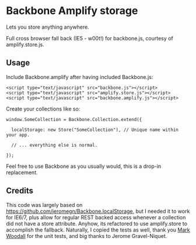 # Backbone Amplify storage

Lets you store anything anywhere.

Full cross browser fall back (IE5 - w00t!) for backbone.js, courtesy of amplify.store.js.

## Usage

Include Backbone.amplify after having included Backbone.js:

    <script type="text/javascript" src="backbone.js"></script>
    <script type="text/javascript" src="amplify.store.js"></script>
    <script type="text/javascript" src="backbone.amplify.js"></script>

Create your collections like so:

    window.SomeCollection = Backbone.Collection.extend({
      
      localStorage: new Store("SomeCollection"), // Unique name within your app.
      
      // ... everything else is normal.
      
    });
  
Feel free to use Backbone as you usually would, this is a drop-in replacement.

## Credits

This code was largely based on https://github.com/jeromegn/Backbone.localStorage, but I needed
it to work for IE6/7, plus allow for regular REST backed access whenever a collection did not
have a store attribute.
Anyhow, its refactored to use amplify.store to accomplish the fallback. Naturally, I copied 
the tests as well, thank you [Mark Woodall](https://github.com/llad) for the unit tests, and
big thanks to Jerome Gravel-Niquet.
